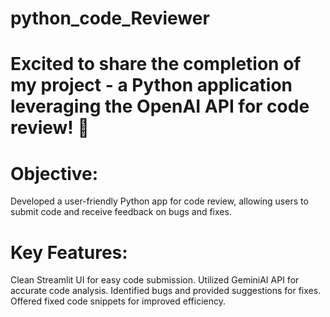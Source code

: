 # python_code_Reviewer

# Excited to share the completion of my project - a Python application leveraging the OpenAI API for code review! 🚀

# Objective:
Developed a user-friendly Python app for code review, allowing users to submit code and receive feedback on bugs and fixes.

# Key Features:

Clean Streamlit UI for easy code submission.
Utilized GeminiAI API for accurate code analysis.
Identified bugs and provided suggestions for fixes.
Offered fixed code snippets for improved efficiency.
